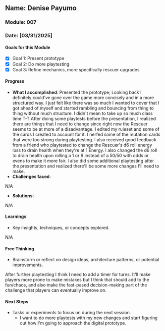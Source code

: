 <!-- Markdown Docs: https://docs.github.com/en/get-started/writing-on-github/getting-started-with-writing-and-formatting-on-github/basic-writing-and-formatting-syntax -->
## Name: Denise Payumo
### Module: 007

<!-- Repeat the below as needed-->
### Date: [03/31/2025]

#### Goals for this Module
- [x] Goal 1: Present prototype
- [x] Goal 2: Do more playtesting
- [x] Goal 3: Refine mechanics, more specifically rescuer upgrades
#### Progress
- **What I accomplished**:
Presented the prototype; Looking back I definitely could've gone over the game more concisely and in a more structured way. I just felt like there was so much I wanted to cover that I got ahead of myself and started rambling and bouncing from thing to thing without much structure. I didn't mean to take up so much class time T-T
 After doing some playtests before the presentation, I realized there are things that I need to change since right now the Rescuer seems to be at more of a disadvantage. I edited my ruleset and some of the cards I created to account for it. I nerfed some of the mutation cards that were too strong during playtesting. I also received good feedback from a friend who playtested to change the Rescuer's d6 roll energy loss to drain health when they're at 1 Energy. I also changed the d6 roll to drain health upon rolling a 1 or 6 instead of a 50/50 with odds or evens to make it more fair. I also did some additional playtesting after the presentation and realized there'll be some more changes I'll need to make.
   <!--Your entry here or N/A if not applicable for this entry-->
- **Challenges faced**:
     <!--Your entry here or N/A if not applicable for this entry-->
N/A
- **Solutions**:
     <!--Your entry here or N/A if not applicable for this entry-->
N/A
#### Learnings
- Key insights, techniques, or concepts explored.
  
N/A

#### Free Thinking
- Brainstorm or reflect on design ideas, architecture patterns, or potential improvements.
    <!--Your entry here or N/A if not applicable for this entry-->
After further playtesting I think I need to add a timer for turns. It'll make players more prone to make mistakes but I think that should add to the fun/chaos, and also make the fast-pased decision-making part of the challenge that players can eventually improve on.

#### Next Steps
- Tasks or experiments to focus on during the next session.
   <!--Your entry here or N/A if not applicable for this entry-->
  - I want to do more playtests with my new changes and start figuring out how I'm going to approach the digital prototype.
